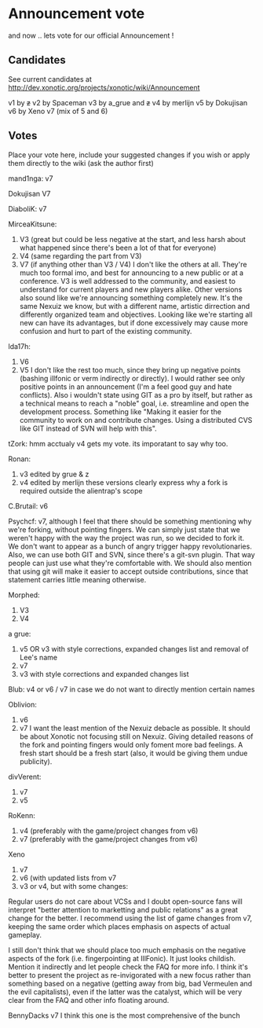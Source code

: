 Announcement vote
=================

and now .. lets vote for our official Announcement ![]()!

Candidates
----------

See current candidates at http://dev.xonotic.org/projects/xonotic/wiki/Announcement

v1 by ~~z~~
v2 by Spaceman
v3 by a\_grue and ~~z~~
v4 by merlijn
v5 by Dokujisan
v6 by Xeno
v7 (mix of 5 and 6)

Votes
-----

Place your vote here, include your suggested changes if you wish or apply them directly to the wiki (ask the author first)

mand1nga: v7

Dokujisan
V7

DiaboliK: v7

MirceaKitsune:
1. V3 (great but could be less negative at the start, and less harsh about what happened since there's been a lot of that for everyone)
2. V4 (same regarding the part from V3)
3. V7 (if anything other than V3 / V4)
I don't like the others at all. They're much too formal imo, and best for announcing to a new public or at a conference. V3 is well addressed to the community, and easiest to understand for current players and new players alike. Other versions also sound like we're announcing something completely new. It's the same Nexuiz we know, but with a different name, artistic dirrection and differently organized team and objectives. Looking like we're starting all new can have its advantages, but if done excessively may cause more confusion and hurt to part of the existing community.

lda17h:
1. V6
2. V5
I don't like the rest too much, since they bring up negative points (bashing illfonic or verm indirectly or directly). I would rather see only positive points in an announcement (I'm a feel good guy and hate conflicts).
Also i wouldn't state using GIT as a pro by itself, but rather as a technical means to reach a "noble" goal, i.e. streamline and open the development process. Something like "Making it easier for the community to work on and contribute changes. Using a distributed CVS like GIT instead of SVN will help with this".

tZork:
hmm acctualy v4 gets my vote. its imporatant to say why too.

Ronan:
1. v3 edited by grue & z
2. v4 edited by merlijn
these versions clearly express why a fork is required outside the alientrap's scope

C.Brutail:
v6

Psychcf:
v7, although I feel that there should be something mentioning why we're forking, without pointing fingers. We can simply just state that we weren't happy with the way the project was run, so we decided to fork it. We don't want to appear as a bunch of angry trigger happy revolutionaries. Also, we can use both GIT and SVN, since there's a git-svn plugin. That way people can just use what they're comfortable with. We should also mention that using git will make it easier to accept outside contributions, since that statement carries little meaning otherwise.

Morphed:
1. V3
2. V4

a grue:
1. v5 OR v3 with style corrections, expanded changes list and removal of Lee's name
2. v7
3. v3 with style corrections and expanded changes list

Blub:
v4
or v6 / v7 in case we do not want to directly mention certain names

Oblivion:
1. v6
2. v7
I want the least mention of the Nexuiz debacle as possible. It should be about Xonotic not focusing still on Nexuiz. Giving detailed reasons of the fork and pointing fingers would only foment more bad feelings. A fresh start should be a fresh start (also, it would be giving them undue publicity).

divVerent:
1. v7
2. v5

RoKenn:
1. v4 (preferably with the game/project changes from v6)
2. v7 (preferably with the game/project changes from v6)

Xeno
1. v7
2. v6 (with updated lists from v7
3. v3 or v4, but with some changes:

Regular users do not care about VCSs and I doubt open-source fans will interpret "better attention to marketting and public relations" as a great change for the better. I recommend using the list of game changes from v7, keeping the same order which places emphasis on aspects of actual gameplay.

I still don't think that we should place too much emphasis on the negative aspects of the fork (i.e. fingerpointing at IllFonic). It just looks childish. Mention it indirectly and let people check the FAQ for more info. I think it's better to present the project as re-invigorated with a new focus rather than something based on a negative (getting away from big, bad Vermeulen and the evil capitalists), even if the latter was the catalyst, which will be very clear from the FAQ and other info floating around.

BennyDacks
v7 I think this one is the most comprehensive of the bunch
